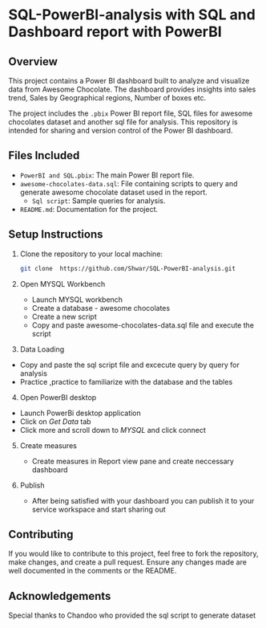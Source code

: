# SQL-PowerBI-analysis with SQL and Dashboard report with PowerBI


## Overview
This project contains a Power BI dashboard built to analyze and visualize data from Awesome Chocolate. The dashboard provides insights into   sales trend, Sales by Geographical regions, Number of boxes etc.

The project includes the `.pbix` Power BI report file, SQL files for awesome chocolates dataset and another sql file for  analysis. This repository is intended for sharing and version control of the Power BI dashboard.

## Files Included
- `PowerBI and SQL.pbix`: The main Power BI report file.
- `awesome-chocolates-data.sql`: File containing scripts to query and generate awesome chocolate dataset  used in the report.
  - `Sql script`: Sample queries for analysis.
- `README.md`: Documentation for the project.


## Setup Instructions
1. Clone the repository to your local machine:
   ```bash
   git clone  https://github.com/Shwar/SQL-PowerBI-analysis.git


2. Open  MYSQL Workbench
   + Launch MYSQL workbench
   + Create a database - awesome chocolates
   + Create a new script
   + Copy and paste awesome-chocolates-data.sql file and execute the script
     
3.  Data Loading
   + Copy and paste the sql script file and excecute query by query for analysis
   + Practice ,practice to familiarize with the database and the tables
     
4.  Open PowerBI desktop
   + Launch PowerBi desktop application
   + Click on _Get Data_ tab
   + Click more and scroll down to _MYSQL_ and click connect

5. Create measures
   + Create measures in Report view pane and create neccessary dashboard

6. Publish
   
   + After being satisfied with your dashboard you can publish it to your service workspace and start sharing out

## Contributing

If you would like to contribute to this project, feel free to fork the repository, make changes, and create a pull request. Ensure any changes made are well documented in the comments or the README.

## Acknowledgements
Special thanks to Chandoo who provided the sql script to generate dataset
      
     
     
     
  

     


   
